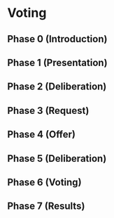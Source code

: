 # Voting

## Phase 0 (Introduction)
## Phase 1 (Presentation)
## Phase 2 (Deliberation)
## Phase 3 (Request)
## Phase 4 (Offer)
## Phase 5 (Deliberation)
## Phase 6 (Voting)
## Phase 7 (Results)
